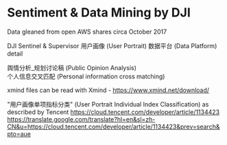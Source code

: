 # Sentiment & Data Mining by DJI

Data gleaned from open AWS shares circa October 2017

DJI Sentinel & Supervisor 用户画像 (User Portrait) 数据平台 (Data Platform) detail<br>

舆情分析_规划讨论稿 (Public Opinion Analysis)<br>
个人信息交叉匹配 (Personal information cross matching)<br>

xmind files can be read with Xmind - https://www.xmind.net/download/

"用户画像单项指标分类" (User Portrait Individual Index Classification)  as described by Tencent 
https://cloud.tencent.com/developer/article/1134423
https://translate.google.com/translate?hl=en&sl=zh-CN&u=https://cloud.tencent.com/developer/article/1134423&prev=search&pto=aue
